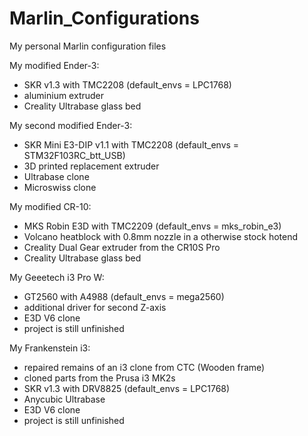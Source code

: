 # Marlin_Configurations
My personal Marlin configuration files

My modified Ender-3:
- SKR v1.3 with TMC2208 (default_envs = LPC1768)
- aluminium extruder
- Creality Ultrabase glass bed

My second modified Ender-3:
- SKR Mini E3-DIP v1.1 with TMC2208 (default_envs = STM32F103RC_btt_USB)
- 3D printed replacement extruder
- Ultrabase clone
- Microswiss clone

My modified CR-10:
- MKS Robin E3D with TMC2209 (default_envs = mks_robin_e3)
- Volcano heatblock with 0.8mm nozzle in a otherwise stock hotend
- Creality Dual Gear extruder from the CR10S Pro
- Creality Ultrabase glass bed

My Geeetech i3 Pro W:
- GT2560 with A4988 (default_envs = mega2560)
- additional driver for second Z-axis
- E3D V6 clone
- project is still unfinished

My Frankenstein i3:
- repaired remains of an i3 clone from CTC (Wooden frame)
- cloned parts from the Prusa i3 MK2s
- SKR v1.3 with DRV8825 (default_envs = LPC1768)
- Anycubic Ultrabase
- E3D V6 clone
- project is still unfinished
